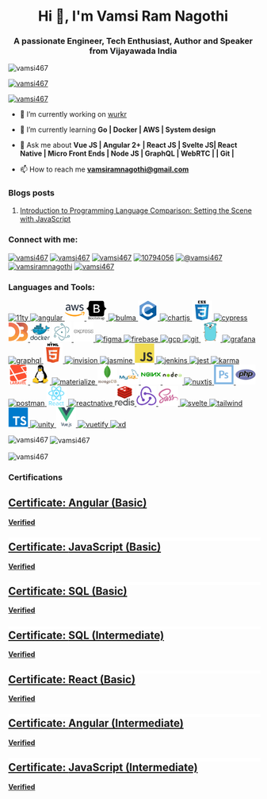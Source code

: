 <h1 align="center">Hi 👋, I'm Vamsi Ram Nagothi</h1>
<h3 align="center">A passionate Engineer, Tech Enthusiast, Author and Speaker from Vijayawada India</h3>

<p align="left"> <img src="https://komarev.com/ghpvc/?username=vamsi467&label=Profile%20views&color=0e75b6&style=flat"
        alt="vamsi467" /> </p>

<p align="left"> <a href="https://github.com/ryo-ma/github-profile-trophy"><img
            src="https://github-profile-trophy.vercel.app/?username=vamsi467" alt="vamsi467" /></a> </p>

<p align="left"> <a href="https://twitter.com/vamsi467" target="blank"><img
            src="https://img.shields.io/twitter/follow/vamsi467?logo=twitter&style=for-the-badge" alt="vamsi467" /></a>
</p>

- 🔭 I’m currently working on [wurkr](https://app.wurkr.io/)

- 🌱 I’m currently learning **Go | Docker | AWS | System design**

- 💬 Ask me about **Vue JS | Angular 2+ | React JS | Svelte JS| React Native | Micro Front Ends | Node JS | GraphQL |
WebRTC | | Git |**

- 📫 How to reach me **vamsiramnagothi@gmail.com**

### Blogs posts
<!-- BLOG-POST-LIST:START -->
<ol>
        <li><a href="https://medium.com/@vamsi467/backend-programming-for-a-javascript-developers-ec92cfa8a20d">Introduction to Programming Language Comparison: Setting the Scene with JavaScript</a></li>
</ol>
<!-- BLOG-POST-LIST:END -->

<h3 align="left">Connect with me:</h3>
<p align="left">
    <a href="https://codepen.io/vamsi467" target="blank"><img align="center"
            src="https://raw.githubusercontent.com/rahuldkjain/github-profile-readme-generator/master/src/images/icons/Social/codepen.svg"
            alt="vamsi467" height="30" width="40" /></a>
    <a href="https://twitter.com/vamsi467" target="blank"><img align="center"
            src="https://raw.githubusercontent.com/rahuldkjain/github-profile-readme-generator/master/src/images/icons/Social/twitter.svg"
            alt="vamsi467" height="30" width="40" /></a>
    <a href="https://linkedin.com/in/vamsi-ram-nagothi-16080b112/" target="blank"><img align="center"
            src="https://raw.githubusercontent.com/rahuldkjain/github-profile-readme-generator/master/src/images/icons/Social/linked-in-alt.svg"
            alt="vamsi467" height="30" width="40" /></a>
    <a href="https://stackoverflow.com/users/10794056" target="blank"><img align="center"
            src="https://raw.githubusercontent.com/rahuldkjain/github-profile-readme-generator/master/src/images/icons/Social/stack-overflow.svg"
            alt="10794056" height="30" width="40" /></a>
    <a href="https://medium.com/@vamsi467" target="blank"><img align="center"
            src="https://raw.githubusercontent.com/rahuldkjain/github-profile-readme-generator/master/src/images/icons/Social/medium.svg"
            alt="@vamsi467" height="30" width="40" /></a>
    <a href="https://www.hackerrank.com/vamsiramnagothi" target="blank"><img align="center"
            src="https://raw.githubusercontent.com/rahuldkjain/github-profile-readme-generator/master/src/images/icons/Social/hackerrank.svg"
            alt="vamsiramnagothi" height="30" width="40" /></a>
    <a href="https://www.leetcode.com/vamsi467" target="blank"><img align="center"
            src="https://raw.githubusercontent.com/rahuldkjain/github-profile-readme-generator/master/src/images/icons/Social/leet-code.svg"
            alt="vamsi467" height="30" width="40" /></a>
</p>

<h3 align="left">Languages and Tools:</h3>

<!-- <img src="https://img.shields.io/badge/test-test-informational?style=flat&logo=500px&logoColor=white&color=2bbc8a"
    alt="vamsi467" /> -->
<p align="left"> <a href="https://www.11ty.dev/" target="_blank" rel="noreferrer"> <img
            src="https://gist.githubusercontent.com/vivek32ta/c7f7bf583c1fb1c58d89301ea40f37fd/raw/f4c85cce5790758286b8f155ef9a177710b995df/11ty.svg"
            alt="11ty" width="40" height="40" /> </a> <a href="https://angular.io" target="_blank" rel="noreferrer">
        <img src="https://angular.io/assets/images/logos/angular/angular.svg" alt="angular" width="40" height="40" />
    </a> <a href="https://aws.amazon.com" target="_blank" rel="noreferrer"> <img
            src="https://raw.githubusercontent.com/devicons/devicon/master/icons/amazonwebservices/amazonwebservices-original-wordmark.svg"
            alt="aws" width="40" height="40" /> </a> <a href="https://getbootstrap.com" target="_blank"
        rel="noreferrer"> <img
            src="https://raw.githubusercontent.com/devicons/devicon/master/icons/bootstrap/bootstrap-plain-wordmark.svg"
            alt="bootstrap" width="40" height="40" /> </a> <a href="https://bulma.io/" target="_blank" rel="noreferrer">
        <img src="https://raw.githubusercontent.com/gilbarbara/logos/804dc257b59e144eaca5bc6ffd16949752c6f789/logos/bulma.svg"
            alt="bulma" width="40" height="40" /> </a> <a href="https://www.cprogramming.com/" target="_blank"
        rel="noreferrer"> <img src="https://raw.githubusercontent.com/devicons/devicon/master/icons/c/c-original.svg"
            alt="c" width="40" height="40" /> </a> <a href="https://www.chartjs.org" target="_blank" rel="noreferrer">
        <img src="https://www.chartjs.org/media/logo-title.svg" alt="chartjs" width="40" height="40" /> </a> <a
        href="https://www.w3schools.com/css/" target="_blank" rel="noreferrer"> <img
            src="https://raw.githubusercontent.com/devicons/devicon/master/icons/css3/css3-original-wordmark.svg"
            alt="css3" width="40" height="40" /> </a> <a href="https://www.cypress.io" target="_blank" rel="noreferrer">
        <img src="https://raw.githubusercontent.com/simple-icons/simple-icons/6e46ec1fc23b60c8fd0d2f2ff46db82e16dbd75f/icons/cypress.svg"
            alt="cypress" width="40" height="40" /> </a> <a href="https://d3js.org/" target="_blank" rel="noreferrer">
        <img src="https://raw.githubusercontent.com/devicons/devicon/master/icons/d3js/d3js-original.svg" alt="d3js"
            width="40" height="40" /> </a> <a href="https://www.docker.com/" target="_blank" rel="noreferrer"> <img
            src="https://raw.githubusercontent.com/devicons/devicon/master/icons/docker/docker-original-wordmark.svg"
            alt="docker" width="40" height="40" /> </a> <a href="https://www.electronjs.org" target="_blank"
        rel="noreferrer"> <img
            src="https://raw.githubusercontent.com/devicons/devicon/master/icons/electron/electron-original.svg"
            alt="electron" width="40" height="40" /> </a> <a href="https://expressjs.com" target="_blank"
        rel="noreferrer"> <img
            src="https://raw.githubusercontent.com/devicons/devicon/master/icons/express/express-original-wordmark.svg"
            alt="express" width="40" height="40" /> </a> <a href="https://www.figma.com/" target="_blank"
        rel="noreferrer"> <img src="https://www.vectorlogo.zone/logos/figma/figma-icon.svg" alt="figma" width="40"
            height="40" /> </a> <a href="https://firebase.google.com/" target="_blank" rel="noreferrer"> <img
            src="https://www.vectorlogo.zone/logos/firebase/firebase-icon.svg" alt="firebase" width="40" height="40" />
    </a> <a href="https://cloud.google.com" target="_blank" rel="noreferrer"> <img
            src="https://www.vectorlogo.zone/logos/google_cloud/google_cloud-icon.svg" alt="gcp" width="40"
            height="40" /> </a> <a href="https://git-scm.com/" target="_blank" rel="noreferrer"> <img
            src="https://www.vectorlogo.zone/logos/git-scm/git-scm-icon.svg" alt="git" width="40" height="40" /> </a> <a
        href="https://golang.org" target="_blank" rel="noreferrer"> <img
            src="https://raw.githubusercontent.com/devicons/devicon/master/icons/go/go-original.svg" alt="go" width="40"
            height="40" /> </a> <a href="https://grafana.com" target="_blank" rel="noreferrer"> <img
            src="https://www.vectorlogo.zone/logos/grafana/grafana-icon.svg" alt="grafana" width="40" height="40" />
    </a> <a href="https://graphql.org" target="_blank" rel="noreferrer"> <img
            src="https://www.vectorlogo.zone/logos/graphql/graphql-icon.svg" alt="graphql" width="40" height="40" />
    </a> <a href="https://www.w3.org/html/" target="_blank" rel="noreferrer"> <img
            src="https://raw.githubusercontent.com/devicons/devicon/master/icons/html5/html5-original-wordmark.svg"
            alt="html5" width="40" height="40" /> </a> <a href="https://www.invisionapp.com/" target="_blank"
        rel="noreferrer"> <img src="https://www.vectorlogo.zone/logos/invisionapp/invisionapp-icon.svg" alt="invision"
            width="40" height="40" /> </a> <a href="https://jasmine.github.io/" target="_blank" rel="noreferrer"> <img
            src="https://www.vectorlogo.zone/logos/jasmine/jasmine-icon.svg" alt="jasmine" width="40" height="40" />
    </a> <a href="https://developer.mozilla.org/en-US/docs/Web/JavaScript" target="_blank" rel="noreferrer"> <img
            src="https://raw.githubusercontent.com/devicons/devicon/master/icons/javascript/javascript-original.svg"
            alt="javascript" width="40" height="40" /> </a> <a href="https://www.jenkins.io" target="_blank"
        rel="noreferrer"> <img src="https://www.vectorlogo.zone/logos/jenkins/jenkins-icon.svg" alt="jenkins" width="40"
            height="40" /> </a> <a href="https://jestjs.io" target="_blank" rel="noreferrer"> <img
            src="https://www.vectorlogo.zone/logos/jestjsio/jestjsio-icon.svg" alt="jest" width="40" height="40" /> </a>
    <a href="https://karma-runner.github.io/latest/index.html" target="_blank" rel="noreferrer"> <img
            src="https://raw.githubusercontent.com/detain/svg-logos/780f25886640cef088af994181646db2f6b1a3f8/svg/karma.svg"
            alt="karma" width="40" height="40" /> </a> <a href="https://laravel.com/" target="_blank" rel="noreferrer">
        <img src="https://raw.githubusercontent.com/devicons/devicon/master/icons/laravel/laravel-plain-wordmark.svg"
            alt="laravel" width="40" height="40" /> </a> <a href="https://www.linux.org/" target="_blank"
        rel="noreferrer"> <img
            src="https://raw.githubusercontent.com/devicons/devicon/master/icons/linux/linux-original.svg" alt="linux"
            width="40" height="40" /> </a> <a href="https://materializecss.com/" target="_blank" rel="noreferrer"> <img
            src="https://raw.githubusercontent.com/prplx/svg-logos/5585531d45d294869c4eaab4d7cf2e9c167710a9/svg/materialize.svg"
            alt="materialize" width="40" height="40" /> </a> <a href="https://www.mongodb.com/" target="_blank"
        rel="noreferrer"> <img
            src="https://raw.githubusercontent.com/devicons/devicon/master/icons/mongodb/mongodb-original-wordmark.svg"
            alt="mongodb" width="40" height="40" /> </a> <a href="https://www.mysql.com/" target="_blank"
        rel="noreferrer"> <img
            src="https://raw.githubusercontent.com/devicons/devicon/master/icons/mysql/mysql-original-wordmark.svg"
            alt="mysql" width="40" height="40" /> </a> <a href="https://www.nginx.com" target="_blank" rel="noreferrer">
        <img src="https://raw.githubusercontent.com/devicons/devicon/master/icons/nginx/nginx-original.svg" alt="nginx"
            width="40" height="40" /> </a> <a href="https://nodejs.org" target="_blank" rel="noreferrer"> <img
            src="https://raw.githubusercontent.com/devicons/devicon/master/icons/nodejs/nodejs-original-wordmark.svg"
            alt="nodejs" width="40" height="40" /> </a> <a href="https://nuxtjs.org/" target="_blank" rel="noreferrer">
        <img src="https://www.vectorlogo.zone/logos/nuxtjs/nuxtjs-icon.svg" alt="nuxtjs" width="40" height="40" /> </a>
    <a href="https://www.photoshop.com/en" target="_blank" rel="noreferrer"> <img
            src="https://raw.githubusercontent.com/devicons/devicon/master/icons/photoshop/photoshop-line.svg"
            alt="photoshop" width="40" height="40" /> </a> <a href="https://www.php.net" target="_blank"
        rel="noreferrer"> <img
            src="https://raw.githubusercontent.com/devicons/devicon/master/icons/php/php-original.svg" alt="php"
            width="40" height="40" /> </a> <a href="https://postman.com" target="_blank" rel="noreferrer"> <img
            src="https://www.vectorlogo.zone/logos/getpostman/getpostman-icon.svg" alt="postman" width="40"
            height="40" /> </a> <a href="https://reactjs.org/" target="_blank" rel="noreferrer"> <img
            src="https://raw.githubusercontent.com/devicons/devicon/master/icons/react/react-original-wordmark.svg"
            alt="react" width="40" height="40" /> </a> <a href="https://reactnative.dev/" target="_blank"
        rel="noreferrer"> <img src="https://reactnative.dev/img/header_logo.svg" alt="reactnative" width="40"
            height="40" /> </a> <a href="https://redis.io" target="_blank" rel="noreferrer"> <img
            src="https://raw.githubusercontent.com/devicons/devicon/master/icons/redis/redis-original-wordmark.svg"
            alt="redis" width="40" height="40" /> </a> <a href="https://redux.js.org" target="_blank" rel="noreferrer">
        <img src="https://raw.githubusercontent.com/devicons/devicon/master/icons/redux/redux-original.svg" alt="redux"
            width="40" height="40" /> </a> <a href="https://sass-lang.com" target="_blank" rel="noreferrer"> <img
            src="https://raw.githubusercontent.com/devicons/devicon/master/icons/sass/sass-original.svg" alt="sass"
            width="40" height="40" /> </a> <a href="https://svelte.dev" target="_blank" rel="noreferrer"> <img
            src="https://upload.wikimedia.org/wikipedia/commons/1/1b/Svelte_Logo.svg" alt="svelte" width="40"
            height="40" /> </a> <a href="https://tailwindcss.com/" target="_blank" rel="noreferrer"> <img
            src="https://www.vectorlogo.zone/logos/tailwindcss/tailwindcss-icon.svg" alt="tailwind" width="40"
            height="40" /> </a> <a href="https://www.typescriptlang.org/" target="_blank" rel="noreferrer"> <img
            src="https://raw.githubusercontent.com/devicons/devicon/master/icons/typescript/typescript-original.svg"
            alt="typescript" width="40" height="40" /> </a> <a href="https://unity.com/" target="_blank"
        rel="noreferrer"> <img src="https://www.vectorlogo.zone/logos/unity3d/unity3d-icon.svg" alt="unity" width="40"
            height="40" /> </a> <a href="https://vuejs.org/" target="_blank" rel="noreferrer"> <img
            src="https://raw.githubusercontent.com/devicons/devicon/master/icons/vuejs/vuejs-original-wordmark.svg"
            alt="vuejs" width="40" height="40" /> </a> <a href="https://vuetifyjs.com/en/" target="_blank"
        rel="noreferrer"> <img src="https://bestofjs.org/logos/vuetify.svg" alt="vuetify" width="40" height="40" /> </a>
    <a href="https://www.adobe.com/products/xd.html" target="_blank" rel="noreferrer"> <img
            src="https://cdn.worldvectorlogo.com/logos/adobe-xd.svg" alt="xd" width="40" height="40" /> </a> </p>

<p><img align="left"
        src="https://github-readme-stats.vercel.app/api/top-langs?username=vamsi467&show_icons=true&locale=en&layout=compact"
        alt="vamsi467" /></p>

<p>&nbsp;<img align="center"
        src="https://github-readme-stats.vercel.app/api?username=vamsi467&show_icons=true&locale=en" alt="vamsi467" />
</p>

<p><img align="center" src="https://github-readme-streak-stats.herokuapp.com/?user=vamsi467&" alt="vamsi467" /></p>

### Certifications


<div class="passed-certificates-list"><a class="certificate-link passed-certificate passed-certificate--active"
        data-event-category="HRC Skills" data-event-label="CertificateIcon" data-analytics="CertificateIcon"
        data-attr1="angular_basic" data-cd-skill-name="angular_basic" href="/certificates/e93f27e62967">
        <div class="certificate certificate-v2">
            <div class="certificate-container">
                <h2 class="certificate-heading"><span class="sr-only">Certificate: </span>Angular (Basic)</h2><span
                    class="certificate-heading certificate-heading-green"
                    aria-hidden="true"><strong>Verified</strong></span>
            </div>
        </div>
    </a><a class="certificate-link passed-certificate" data-event-category="HRC Skills"
        data-event-label="CertificateIcon" data-analytics="CertificateIcon" data-attr1="javascript_basic"
        data-cd-skill-name="javascript_basic" href="/certificates/ea47410a3529">
        <div class="certificate certificate-v2">
            <div class="folded-corner"
                style="background-color: rgb(255, 255, 255); box-shadow: rgb(255, 255, 255) 3px -3px 0px 3px, rgba(0, 0, 0, 0.25) -4px 4px 6px;">
            </div>
            <div class="certificate-container">
                <h2 class="certificate-heading"><span class="sr-only">Certificate: </span>JavaScript (Basic)</h2><span
                    class="certificate-heading certificate-heading-green"
                    aria-hidden="true"><strong>Verified</strong></span>
            </div>
        </div>
    </a><a class="certificate-link passed-certificate" data-event-category="HRC Skills"
        data-event-label="CertificateIcon" data-analytics="CertificateIcon" data-attr1="sql_basic"
        data-cd-skill-name="sql_basic" href="/certificates/cf1d375a4bad">
        <div class="certificate certificate-v2">
            <div class="folded-corner"
                style="background-color: rgb(255, 255, 255); box-shadow: rgb(255, 255, 255) 3px -3px 0px 3px, rgba(0, 0, 0, 0.25) -4px 4px 6px;">
            </div>
            <div class="certificate-container">
                <h2 class="certificate-heading"><span class="sr-only">Certificate: </span>SQL (Basic)</h2><span
                    class="certificate-heading certificate-heading-green"
                    aria-hidden="true"><strong>Verified</strong></span>
            </div>
        </div>
    </a><a class="certificate-link passed-certificate" data-event-category="HRC Skills"
        data-event-label="CertificateIcon" data-analytics="CertificateIcon" data-attr1="sql_intermediate"
        data-cd-skill-name="sql_intermediate" href="/certificates/755ea27aff96">
        <div class="certificate certificate-v2">
            <div class="folded-corner"
                style="background-color: rgb(255, 255, 255); box-shadow: rgb(255, 255, 255) 3px -3px 0px 3px, rgba(0, 0, 0, 0.25) -4px 4px 6px;">
            </div>
            <div class="certificate-container">
                <h2 class="certificate-heading"><span class="sr-only">Certificate: </span>SQL (Intermediate)</h2><span
                    class="certificate-heading certificate-heading-green"
                    aria-hidden="true"><strong>Verified</strong></span>
            </div>
        </div>
    </a><a class="certificate-link passed-certificate" data-event-category="HRC Skills"
        data-event-label="CertificateIcon" data-analytics="CertificateIcon" data-attr1="react_basic"
        data-cd-skill-name="react_basic" href="/certificates/6ae8ae8ef9c3">
        <div class="certificate certificate-v2">
            <div class="folded-corner"
                style="background-color: rgb(255, 255, 255); box-shadow: rgb(255, 255, 255) 3px -3px 0px 3px, rgba(0, 0, 0, 0.25) -4px 4px 6px;">
            </div>
            <div class="certificate-container">
                <h2 class="certificate-heading"><span class="sr-only">Certificate: </span>React (Basic)</h2><span
                    class="certificate-heading certificate-heading-green"
                    aria-hidden="true"><strong>Verified</strong></span>
            </div>
        </div>
    </a><a class="certificate-link passed-certificate" data-event-category="HRC Skills"
        data-event-label="CertificateIcon" data-analytics="CertificateIcon" data-attr1="angular_intermediate"
        data-cd-skill-name="angular_intermediate" href="/certificates/5022794bb661">
        <div class="certificate certificate-v2">
            <div class="folded-corner"
                style="background-color: rgb(255, 255, 255); box-shadow: rgb(255, 255, 255) 3px -3px 0px 3px, rgba(0, 0, 0, 0.25) -4px 4px 6px;">
            </div>
            <div class="certificate-container">
                <h2 class="certificate-heading"><span class="sr-only">Certificate: </span>Angular (Intermediate)</h2>
                <span class="certificate-heading certificate-heading-green"
                    aria-hidden="true"><strong>Verified</strong></span>
            </div>
        </div>
    </a><a class="certificate-link passed-certificate wider-certificate-name" data-event-category="HRC Skills"
        data-event-label="CertificateIcon" data-analytics="CertificateIcon" data-attr1="javascript_intermediate"
        data-cd-skill-name="javascript_intermediate" href="/certificates/4cbb8a966b96">
        <div class="certificate certificate-v2">
            <div class="folded-corner"
                style="background-color: rgb(255, 255, 255); box-shadow: rgb(255, 255, 255) 3px -3px 0px 3px, rgba(0, 0, 0, 0.25) -4px 4px 6px;">
            </div>
            <div class="certificate-container">
                <h2 class="certificate-heading"><span class="sr-only">Certificate: </span>JavaScript (Intermediate)</h2>
                <span class="certificate-heading certificate-heading-green"
                    aria-hidden="true"><strong>Verified</strong></span>
            </div>
        </div>
    </a></div>

